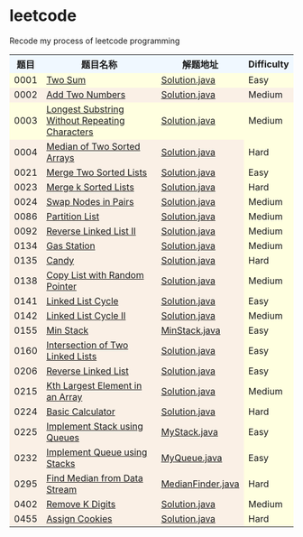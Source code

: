 # leetcode
Recode my process of leetcode programming
<table>

  <tr>
    <th width=7%, bgcolor=#F0F8FF>题目</th>
    <th width=62%, bgcolor=#F0F8FF>题目名称</th>
    <th width="9%", bgcolor=#F0F8FF>解题地址</th>
    <th width="7%%", bgcolor=#F0F8FF>Difficulty</th>
  </tr>
  
  <tr>
    <td bgcolor=#FFFFE0>0001</td>
    <td bgcolor=#FFFFE0><a href="https://leetcode.com/problems/two-sum/">Two Sum</td>
    <td bgcolor=#FFFFE0><a href="https://github.com/HelloWorld0318/leetcode/blob/master/src/main/java/com/hjx/leetcode/problem0001/Solution.java">Solution.java</td>
    <td bgcolor=#FFFFE0>Easy</td>
  </tr>
  
   <tr>
    <td bgcolor=#FAF0E6>0002</td>
    <td bgcolor=#FAF0E6><a href="https://leetcode.com/problems/add-two-numbers/">Add Two Numbers</td>
    <td bgcolor=#FAF0E6><a href="https://github.com/HelloWorld0318/leetcode/blob/master/src/main/java/com/hjx/leetcode/problem0002/Solution.java">Solution.java</td>
    <td bgcolor=#FAF0E6>Medium</td>
  </tr>
  
  <tr>
    <td bgcolor=#FFFFE0>0003</td>
    <td bgcolor=#FFFFE0><a href="https://leetcode.com/problems/longest-substring-without-repeating-characters/">	
Longest Substring Without Repeating Characters</td>
    <td bgcolor=#FFFFE0><a href="https://github.com/HelloWorld0318/leetcode/tree/master/leetcode/src/problem0003/Solution.java">Solution.java</td>
    <td bgcolor=#FFFFE0>Medium</td>
  </tr>
  
   <tr>
    <td bgcolor=#FAF0E6>0004</td>
    <td bgcolor=#FAF0E6><a href="https://leetcode.com/problems/median-of-two-sorted-arrays/">Median of Two Sorted Arrays</td>
    <td bgcolor=#FAF0E6><a href="https://github.com/HelloWorld0318/leetcode/tree/master/leetcode/src/problem0004/Solution.java">Solution.java</td>
    <td bgcolor=#FFFFE0>Hard</td>    
  </tr>
  
  <tr>
    <td bgcolor=#FAF0E6>0021</td>
    <td bgcolor=#FAF0E6><a href="https://leetcode.com/problems/merge-two-sorted-lists/">Merge Two Sorted Lists</td>
    <td bgcolor=#FAF0E6><a href="https://github.com/HelloWorld0318/leetcode/blob/master/src/main/java/com/hjx/leetcode/problem0021/Solution.java">Solution.java</td>
    <td bgcolor=#FFFFE0>Easy</td>
  </tr>
    
  <tr>
     <td bgcolor=#FAF0E6>0023</td>
     <td bgcolor=#FAF0E6><a href="https://leetcode.com/problems/merge-k-sorted-lists/">Merge k Sorted Lists</td>
     <td bgcolor=#FAF0E6><a href="https://github.com/HelloWorld0318/leetcode/blob/master/src/main/java/com/hjx/leetcode/problem0023/Solution.java">Solution.java</td>
     <td bgcolor=#FFFFE0>Hard</td>
  </tr>
    
  <tr>
      <td bgcolor=#FAF0E6>0024</td>
      <td bgcolor=#FAF0E6><a href="https://leetcode.com/problems/swap-nodes-in-pairs/">Swap Nodes in Pairs</td>
      <td bgcolor=#FAF0E6><a href="https://github.com/HelloWorld0318/leetcode/blob/master/src/main/java/com/hjx/leetcode/problem0024/Solution.java">Solution.java</td>
      <td bgcolor=#FFFFE0>Medium</td>
  </tr>
  
  <tr>
    <td bgcolor=#FAF0E6>0086</td>
    <td bgcolor=#FAF0E6><a href="https://leetcode.com/problems/partition-list/">Partition List</td>
    <td bgcolor=#FAF0E6><a href="https://github.com/HelloWorld0318/leetcode/blob/master/src/main/java/com/hjx/leetcode/problem0086/Solution.java">Solution.java</td>
    <td bgcolor=#FFFFE0>Medium</td>    
  </tr>
    
  <tr>
      <td bgcolor=#FAF0E6>0092</td>
      <td bgcolor=#FAF0E6><a href="https://leetcode.com/problems/reverse-linked-list-ii/">Reverse Linked List II</td>
      <td bgcolor=#FAF0E6><a href="https://github.com/HelloWorld0318/leetcode/blob/master/src/main/java/com/hjx/leetcode/problem0092/Solution.java">Solution.java</td>
      <td bgcolor=#FFFFE0>Medium</td>    
  </tr>
  
  <tr>
      <td bgcolor=#FAF0E6>0134</td>
      <td bgcolor=#FAF0E6><a href="https://leetcode.com/problems/gas-station/">Gas Station</td>
      <td bgcolor=#FAF0E6><a href="https://github.com/HelloWorld0318/leetcode/blob/master/src/main/java/com/hjx/leetcode/problem0134/Solution.java">Solution.java</td>
      <td bgcolor=#FFFFE0>Medium</td>    
    </tr>
    
  <tr>
        <td bgcolor=#FAF0E6>0135</td>
        <td bgcolor=#FAF0E6><a href="https://leetcode.com/problems/candy/">Candy</td>
        <td bgcolor=#FAF0E6><a href="https://github.com/HelloWorld0318/leetcode/blob/master/src/main/java/com/hjx/leetcode/problem0135/Solution.java">Solution.java</td>
        <td bgcolor=#FFFFE0>Hard</td>    
  </tr>
      
  <tr>
    <td bgcolor=#FAF0E6>0138</td>
    <td bgcolor=#FAF0E6><a href="https://leetcode.com/problems/linked-list-cycle/">Copy List with Random Pointer</td>
    <td bgcolor=#FAF0E6><a href="https://github.com/HelloWorld0318/leetcode/blob/master/src/main/java/com/hjx/leetcode/problem0138/Solution.java">Solution.java</td>
    <td bgcolor=#FFFFE0>Medium</td>    
  </tr>
  
  <tr>
    <td bgcolor=#FAF0E6>0141</td>
    <td bgcolor=#FAF0E6><a href="https://leetcode.com/problems/copy-list-with-random-pointer/">Linked List Cycle</td>
    <td bgcolor=#FAF0E6><a href="https://github.com/HelloWorld0318/leetcode/blob/master/src/main/java/com/hjx/leetcode/problem0141/Solution.java">Solution.java</td>
    <td bgcolor=#FFFFE0>Easy</td>    
  </tr>
    
  <tr>
    <td bgcolor=#FAF0E6>0142</td>
    <td bgcolor=#FAF0E6><a href="https://leetcode.com/problems/linked-list-cycle-ii/">Linked List Cycle II</td>
    <td bgcolor=#FAF0E6><a href="https://github.com/HelloWorld0318/leetcode/blob/master/src/main/java/com/hjx/leetcode/problem0142/Solution.java">Solution.java</td>
    <td bgcolor=#FFFFE0>Medium</td>    
  </tr>
  
  <tr>
      <td bgcolor=#FAF0E6>0155</td>
      <td bgcolor=#FAF0E6><a href="https://leetcode.com/problems/min-stack/">Min Stack</td>
      <td bgcolor=#FAF0E6><a href="https://github.com/HelloWorld0318/leetcode/blob/master/src/main/java/com/hjx/leetcode/problem0155/MinStack.java">MinStack.java</td>
      <td bgcolor=#FFFFE0>Easy</td>    
    </tr>
    
  <tr>
    <td bgcolor=#FAF0E6>0160</td>
    <td bgcolor=#FAF0E6><a href="https://leetcode.com/problems/intersection-of-two-linked-lists/">Intersection of Two Linked Lists</td>
    <td bgcolor=#FAF0E6><a href="https://github.com/HelloWorld0318/leetcode/blob/master/src/main/java/com/hjx/leetcode/problem0160/Solution.java">Solution.java</td>
    <td bgcolor=#FFFFE0>Easy</td>    
  </tr>
  
  <tr>
     <td bgcolor=#FAF0E6>0206</td>
     <td bgcolor=#FAF0E6><a href="https://leetcode.com/problems/reverse-linked-list/">Reverse Linked List</td>
     <td bgcolor=#FAF0E6><a href="https://github.com/HelloWorld0318/leetcode/blob/master/src/main/java/com/hjx/leetcode/problem0206/Solution.java">Solution.java</td>
     <td bgcolor=#FFFFE0>Easy</td>    
  </tr>
  
  <tr>
       <td bgcolor=#FAF0E6>0215</td>
       <td bgcolor=#FAF0E6><a href="https://leetcode.com/problems/kth-largest-element-in-an-array/">Kth Largest Element in an Array</td>
       <td bgcolor=#FAF0E6><a href="https://github.com/HelloWorld0318/leetcode/blob/master/src/main/java/com/hjx/leetcode/problem0215/Solution.java">Solution.java</td>
       <td bgcolor=#FFFFE0>Medium</td>    
    </tr>
  
  <tr>
     <td bgcolor=#FAF0E6>0224</td>
       <td bgcolor=#FAF0E6><a href="https://leetcode.com/problems/basic-calculator/">Basic Calculator</td>
       <td bgcolor=#FAF0E6><a href="https://github.com/HelloWorld0318/leetcode/blob/master/src/main/java/com/hjx/leetcode/problem0224/Solution.java">Solution.java</td>
       <td bgcolor=#FFFFE0>Hard</td>
  </tr>
    
  <tr>
    <td bgcolor=#FAF0E6>0225</td>
    <td bgcolor=#FAF0E6><a href="https://leetcode.com/problems/implement-stack-using-queues/">Implement Stack using Queues</td>
    <td bgcolor=#FAF0E6><a href="https://github.com/HelloWorld0318/leetcode/blob/master/src/main/java/com/hjx/leetcode/problem0225/MyStack.java">MyStack.java</td>
    <td bgcolor=#FFFFE0>Easy</td>
  </tr>
    
  <tr>
    <td bgcolor=#FAF0E6>0232</td>
    <td bgcolor=#FAF0E6><a href="https://leetcode.com/problems/implement-queue-using-stacks/">Implement Queue using Stacks</td>
    <td bgcolor=#FAF0E6><a href="https://github.com/HelloWorld0318/leetcode/blob/master/src/main/java/com/hjx/leetcode/problem0232/MyQueue.java">MyQueue.java</td>
    <td bgcolor=#FFFFE0>Easy</td>
  </tr>
  
  <tr>
      <td bgcolor=#FAF0E6>0295</td>
      <td bgcolor=#FAF0E6><a href="https://leetcode.com/problems/find-median-from-data-stream/">Find Median from Data Stream</td>
      <td bgcolor=#FAF0E6><a href="https://github.com/HelloWorld0318/leetcode/blob/master/src/main/java/com/hjx/leetcode/problem0295/MedianFinder.java">MedianFinder.java</td>
      <td bgcolor=#FFFFE0>Hard</td>
  </tr>
  
  <tr>
    <td bgcolor=#FAF0E6>0402</td>
    <td bgcolor=#FAF0E6><a href="https://leetcode.com/problems/remove-k-digits/">Remove K Digits</td>
    <td bgcolor=#FAF0E6><a href="https://github.com/HelloWorld0318/leetcode/blob/master/src/main/java/com/hjx/leetcode/problem0402/Solution.java">Solution.java</td>
    <td bgcolor=#FFFFE0>Medium</td>
  </tr>
  
  <tr>
        <td bgcolor=#FAF0E6>0455</td>
        <td bgcolor=#FAF0E6><a href="https://leetcode.com/problems/assign-cookies/">Assign Cookies</td>
        <td bgcolor=#FAF0E6><a href="https://github.com/HelloWorld0318/leetcode/blob/master/src/main/java/com/hjx/leetcode/problem0455/Solution.java">Solution.java</td>
        <td bgcolor=#FFFFE0>Hard</td>
    </tr>
  
</table>